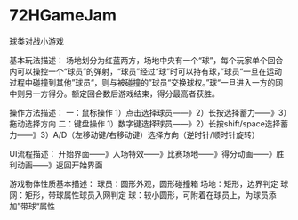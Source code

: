 # 72HGameJam

球类对战小游戏

基本玩法描述：
场地划分为红蓝两方，场地中央有一个“球”，每个玩家单个回合内可以操控一个“球员”的弹射，“球员”经过“球”时可以持有球，”球员“一旦在运动过程中碰撞到其他”球员“，则与被碰撞的”球员“交换球权。”球“一旦进入一方的网中则另一方得分。额定回合数后游戏结束，得分最高者获胜。

操作方法描述：
一：鼠标操作
1）点击选择球员——》2）长按选择蓄力——》3）拖动选择方向
二：键盘操作
1）数字键选择球员——》2）长按shift/space选择蓄力——》3）A/D（左移动键/右移动键）选择方向（逆时针/顺时针旋转）

UI流程描述：
开始界面——》入场特效——》比赛场地——》得分动画——》胜利动画——》返回开始界面

游戏物体性质基本描述：
球员：圆形外观，圆形碰撞箱
场地：矩形，边界判定
球网：矩形，带球属性球员入网判定
球：较小圆形，可附着在球员上，为球员添加”带球“属性
